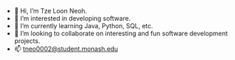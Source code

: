 - 👋 Hi, I’m Tze Loon Neoh.
- 👀 I’m interested in developing software.
- 🌱 I’m currently learning Java, Python, SQL, etc.
- 💞️ I’m looking to collaborate on interesting and fun software development projects.
- 📫 tneo0002@student.monash.edu

<!---
tneo0002/tneo0002 is a ✨ special ✨ repository because its `README.md` (this file) appears on your GitHub profile.
You can click the Preview link to take a look at your changes.
--->
